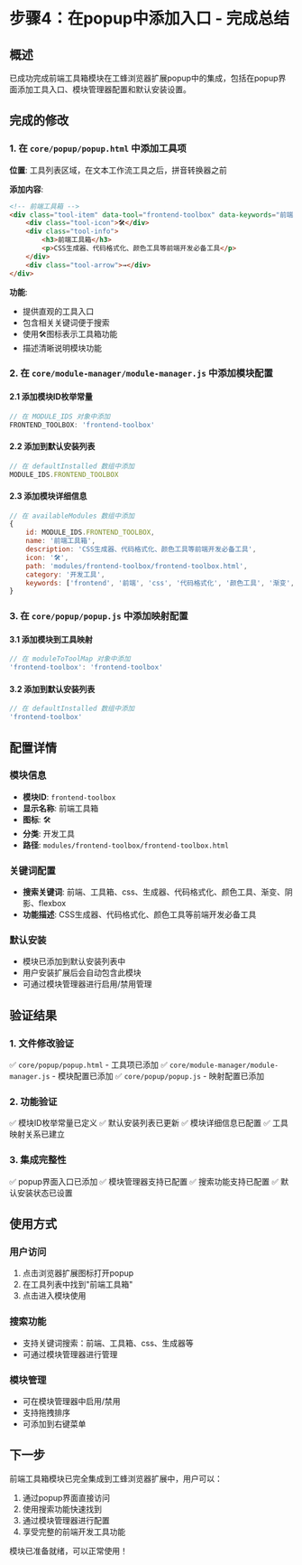 # 步骤4：在popup中添加入口 - 完成总结

## 概述

已成功完成前端工具箱模块在工蜂浏览器扩展popup中的集成，包括在popup界面添加工具入口、模块管理器配置和默认安装设置。

## 完成的修改

### 1. 在 `core/popup/popup.html` 中添加工具项

**位置**: 工具列表区域，在文本工作流工具之后，拼音转换器之前

**添加内容**:
```html
<!-- 前端工具箱 -->
<div class="tool-item" data-tool="frontend-toolbox" data-keywords="前端 工具箱 css 生成器 代码格式化 颜色工具 渐变 阴影 flexbox">
    <div class="tool-icon">🛠️</div>
    <div class="tool-info">
        <h3>前端工具箱</h3>
        <p>CSS生成器、代码格式化、颜色工具等前端开发必备工具</p>
    </div>
    <div class="tool-arrow">→</div>
</div>
```

**功能**:
- 提供直观的工具入口
- 包含相关关键词便于搜索
- 使用🛠️图标表示工具箱功能
- 描述清晰说明模块功能

### 2. 在 `core/module-manager/module-manager.js` 中添加模块配置

#### 2.1 添加模块ID枚举常量
```javascript
// 在 MODULE_IDS 对象中添加
FRONTEND_TOOLBOX: 'frontend-toolbox'
```

#### 2.2 添加到默认安装列表
```javascript
// 在 defaultInstalled 数组中添加
MODULE_IDS.FRONTEND_TOOLBOX
```

#### 2.3 添加模块详细信息
```javascript
// 在 availableModules 数组中添加
{
    id: MODULE_IDS.FRONTEND_TOOLBOX,
    name: '前端工具箱',
    description: 'CSS生成器、代码格式化、颜色工具等前端开发必备工具',
    icon: '🛠️',
    path: 'modules/frontend-toolbox/frontend-toolbox.html',
    category: '开发工具',
    keywords: ['frontend', '前端', 'css', '代码格式化', '颜色工具', '渐变', '阴影', 'flexbox']
}
```

### 3. 在 `core/popup/popup.js` 中添加映射配置

#### 3.1 添加模块到工具映射
```javascript
// 在 moduleToToolMap 对象中添加
'frontend-toolbox': 'frontend-toolbox'
```

#### 3.2 添加到默认安装列表
```javascript
// 在 defaultInstalled 数组中添加
'frontend-toolbox'
```

## 配置详情

### 模块信息
- **模块ID**: `frontend-toolbox`
- **显示名称**: 前端工具箱
- **图标**: 🛠️
- **分类**: 开发工具
- **路径**: `modules/frontend-toolbox/frontend-toolbox.html`

### 关键词配置
- **搜索关键词**: 前端、工具箱、css、生成器、代码格式化、颜色工具、渐变、阴影、flexbox
- **功能描述**: CSS生成器、代码格式化、颜色工具等前端开发必备工具

### 默认安装
- 模块已添加到默认安装列表中
- 用户安装扩展后会自动包含此模块
- 可通过模块管理器进行启用/禁用管理

## 验证结果

### 1. 文件修改验证
✅ `core/popup/popup.html` - 工具项已添加
✅ `core/module-manager/module-manager.js` - 模块配置已添加
✅ `core/popup/popup.js` - 映射配置已添加

### 2. 功能验证
✅ 模块ID枚举常量已定义
✅ 默认安装列表已更新
✅ 模块详细信息已配置
✅ 工具映射关系已建立

### 3. 集成完整性
✅ popup界面入口已添加
✅ 模块管理器支持已配置
✅ 搜索功能支持已配置
✅ 默认安装状态已设置

## 使用方式

### 用户访问
1. 点击浏览器扩展图标打开popup
2. 在工具列表中找到"前端工具箱"
3. 点击进入模块使用

### 搜索功能
- 支持关键词搜索：前端、工具箱、css、生成器等
- 可通过模块管理器进行管理

### 模块管理
- 可在模块管理器中启用/禁用
- 支持拖拽排序
- 可添加到右键菜单

## 下一步

前端工具箱模块已完全集成到工蜂浏览器扩展中，用户可以：
1. 通过popup界面直接访问
2. 使用搜索功能快速找到
3. 通过模块管理器进行配置
4. 享受完整的前端开发工具功能

模块已准备就绪，可以正常使用！ 